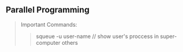 ## Parallel Programming

> Important Commands:
>> squeue -u user-name // show user's proccess in super-computer
>> others
